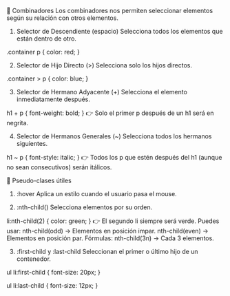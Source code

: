 🔹 Combinadores
Los combinadores nos permiten seleccionar elementos según su relación con otros elementos.

1. Selector de Descendiente (espacio)
Selecciona todos los elementos que están dentro de otro.

.container p {
  color: red;
}

2. Selector de Hijo Directo (>)
Selecciona solo los hijos directos.

.container > p {
  color: blue;
}

3. Selector de Hermano Adyacente (+)
Selecciona el elemento inmediatamente después.

h1 + p {
  font-weight: bold;
}
👉 Solo el primer p después de un h1 será en negrita.

4. Selector de Hermanos Generales (~)
Selecciona todos los hermanos siguientes.

h1 ~ p {
  font-style: italic;
}
👉 Todos los p que estén después del h1 (aunque no sean consecutivos) serán itálicos.

🔹 Pseudo-clases útiles

1. :hover 
Aplica un estilo cuando el usuario pasa el mouse.

2. :nth-child()
Selecciona elementos por su orden.

li:nth-child(2) {
  color: green;
}
👉 El segundo li siempre será verde.
Puedes usar:
nth-child(odd) → Elementos en posición impar.
nth-child(even) → Elementos en posición par.
Fórmulas: nth-child(3n) → Cada 3 elementos.

3. :first-child y :last-child
Seleccionan el primer o último hijo de un contenedor.

ul li:first-child {
  font-size: 20px;
}

ul li:last-child {
  font-size: 12px;
}

